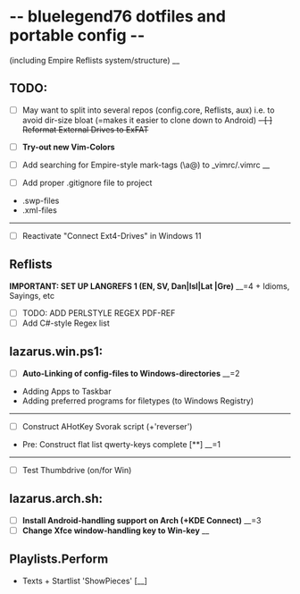 # -- bluelegend76 dotfiles and portable config --
(including Empire Reflists system/structure)
__

## TODO:
- [ ] May want to split into several repos (config.core, Reflists, aux)
  i.e. to avoid dir-size bloat (=makes it easier to clone down to Android)
~~- [ ] Reformat External Drives to ExFAT~~
- [ ] **Try-out new Vim-Colors**

- [ ] Add searching for Empire-style mark-tags (\a@) to _vimrc/.vimrc  __

- [ ] Add proper .gitignore file to project
- .swp-files
- .xml-files
-----
- [ ] Reactivate "Connect Ext4-Drives" in Windows 11

## Reflists
**IMPORTANT: SET UP LANGREFS 1 (EN, SV, Dan|Isl|Lat |Gre)**  __=4
\+ Idioms, Sayings, etc
- [ ] TODO: ADD PERLSTYLE REGEX PDF-REF
- [ ] Add C#-style Regex list

## lazarus.win.ps1:
- [ ] **Auto-Linking of config-files to Windows-directories**  __=2
- Adding Apps to Taskbar
- Adding preferred programs for filetypes (to Windows Registry)
----
- [ ] Construct AHotKey Svorak script (+'reverser')
- Pre: Construct flat list qwerty-keys complete [**]  __=1
----
- [ ] Test Thumbdrive (on/for Win)
 
## lazarus.arch.sh:
- [ ] **Install Android-handling support on Arch (+KDE Connect)**  __=3
- [ ] **Change Xfce window-handling key to Win-key**  __

## Playlists.Perform
- Texts + Startlist 'ShowPieces'  [__]
